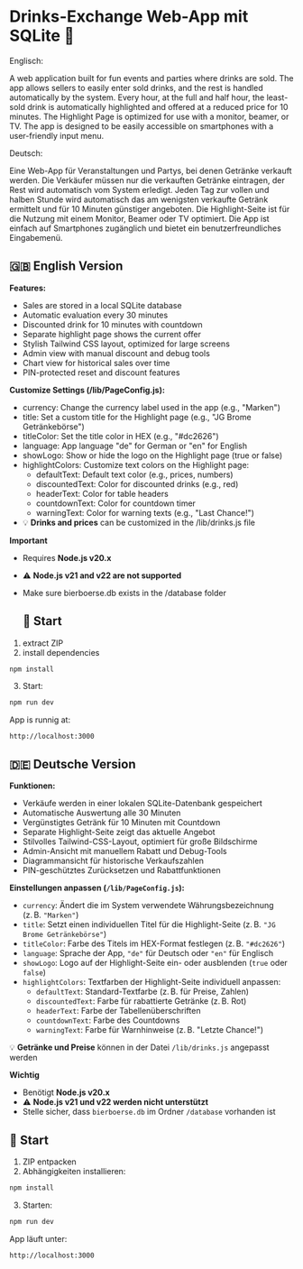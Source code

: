 # Drinks-Exchange Web-App mit SQLite 🍻

Englisch:

A web application built for fun events and parties where drinks are sold. The app allows sellers to easily enter sold drinks, and the rest is handled automatically by the system. Every hour, at the full and half hour, the least-sold drink is automatically highlighted and offered at a reduced price for 10 minutes. The Highlight Page is optimized for use with a monitor, beamer, or TV. The app is designed to be easily accessible on smartphones with a user-friendly input menu.

Deutsch:

Eine Web-App für Veranstaltungen und Partys, bei denen Getränke verkauft werden. Die Verkäufer müssen nur die verkauften Getränke eintragen, der Rest wird automatisch vom System erledigt. Jeden Tag zur vollen und halben Stunde wird automatisch das am wenigsten verkaufte Getränk ermittelt und für 10 Minuten günstiger angeboten. Die Highlight-Seite ist für die Nutzung mit einem Monitor, Beamer oder TV optimiert. Die App ist einfach auf Smartphones zugänglich und bietet ein benutzerfreundliches Eingabemenü.

## 🇬🇧 English Version

**Features:**

- Sales are stored in a local SQLite database  
- Automatic evaluation every 30 minutes  
- Discounted drink for 10 minutes with countdown  
- Separate highlight page shows the current offer  
- Stylish Tailwind CSS layout, optimized for large screens  
- Admin view with manual discount and debug tools  
- Chart view for historical sales over time  
- PIN-protected reset and discount features  

**Customize Settings (/lib/PageConfig.js):**

- currency: Change the currency label used in the app (e.g., "Marken")
- title: Set a custom title for the Highlight page (e.g., "JG Brome Getränkebörse")
- titleColor: Set the title color in HEX (e.g., "#dc2626")
- language: App language "de" for German or "en" for English
- showLogo: Show or hide the logo on the Highlight page (true or false)
- highlightColors: Customize text colors on the Highlight page:
  - defaultText: Default text color (e.g., prices, numbers)
  - discountedText: Color for discounted drinks (e.g., red)
  - headerText: Color for table headers
  - countdownText: Color for countdown timer
  - warningText: Color for warning texts (e.g., "Last Chance!")
- 💡 **Drinks and prices** can be customized in the /lib/drinks.js file

**Important**

- Requires **Node.js v20.x**  
- ⚠️ **Node.js v21 and v22 are not supported**  
- Make sure bierboerse.db exists in the /database folder

  ## 🚀 Start

1. extract ZIP
2. install dependencies 

```bash
npm install
```

3. Start:

```bash
npm run dev
```

App is runnig at:

```
http://localhost:3000
```

## 🇩🇪 Deutsche Version

**Funktionen:**

- Verkäufe werden in einer lokalen SQLite-Datenbank gespeichert  
- Automatische Auswertung alle 30 Minuten  
- Vergünstigtes Getränk für 10 Minuten mit Countdown  
- Separate Highlight-Seite zeigt das aktuelle Angebot  
- Stilvolles Tailwind-CSS-Layout, optimiert für große Bildschirme  
- Admin-Ansicht mit manuellem Rabatt und Debug-Tools  
- Diagrammansicht für historische Verkaufszahlen  
- PIN-geschütztes Zurücksetzen und Rabattfunktionen  

**Einstellungen anpassen (`/lib/PageConfig.js`):**

- `currency`: Ändert die im System verwendete Währungsbezeichnung (z. B. `"Marken"`)  
- `title`: Setzt einen individuellen Titel für die Highlight-Seite (z. B. `"JG Brome Getränkebörse"`)  
- `titleColor`: Farbe des Titels im HEX-Format festlegen (z. B. `"#dc2626"`)  
- `language`: Sprache der App, `"de"` für Deutsch oder `"en"` für Englisch  
- `showLogo`: Logo auf der Highlight-Seite ein- oder ausblenden (`true` oder `false`)  
- `highlightColors`: Textfarben der Highlight-Seite individuell anpassen:
  - `defaultText`: Standard-Textfarbe (z. B. für Preise, Zahlen)  
  - `discountedText`: Farbe für rabattierte Getränke (z. B. Rot)  
  - `headerText`: Farbe der Tabellenüberschriften  
  - `countdownText`: Farbe des Countdowns  
  - `warningText`: Farbe für Warnhinweise (z. B. "Letzte Chance!")

💡 **Getränke und Preise** können in der Datei `/lib/drinks.js` angepasst werden  

**Wichtig**

- Benötigt **Node.js v20.x**  
- ⚠️ **Node.js v21 und v22 werden nicht unterstützt**  
- Stelle sicher, dass `bierboerse.db` im Ordner `/database` vorhanden ist


## 🚀 Start

1. ZIP entpacken
2. Abhängigkeiten installieren:

```bash
npm install
```

3. Starten:

```bash
npm run dev
```

App läuft unter:

```
http://localhost:3000
```

